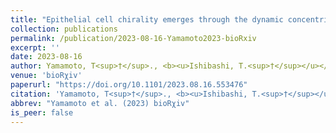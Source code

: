 ```yaml
---
title: "Epithelial cell chirality emerges through the dynamic concentric pattern of actomyosin"
collection: publications
permalink: /publication/2023-08-16-Yamamoto2023-bioRxiv
excerpt: ''
date: 2023-08-16
author: Yamamoto, T<sup>†</sup>., <b><u>Ishibashi, T.<sup>†</sup></u></b>, Kiyosue-Mimori, Y., Hiver, S., Tokushige, N., Tarama, M., Takeichi, M., Shibata, T.
venue: 'bioRχiv'
paperurl: "https://doi.org/10.1101/2023.08.16.553476"
citation: 'Yamamoto, T<sup>†</sup>., <b><u>Ishibashi, T.<sup>†</sup></u></b>, Kiyosue-Mimori, Y., Hiver, S., Tokushige, N., Tarama, M., Takeichi, M., Shibata, T. (2023) "Epithelial cell chirality emerges through the dynamic concentric pattern of actomyosin" <i>bioRχiv</i>.'
abbrev: "Yamamoto et al. (2023) bioRχiv"
is_peer: false
---
```

